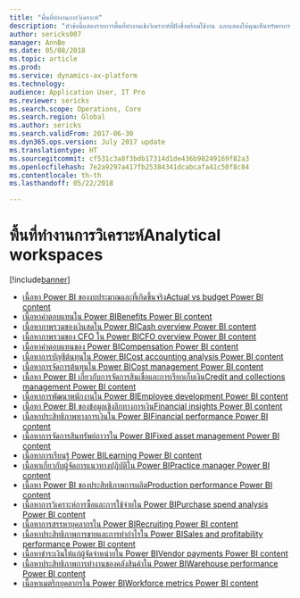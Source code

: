 ```yaml
---
title: "พื้นที่ทำงานการวิเคราะห์"
description: "หัวข้อนี้แสดงรายการพื้นที่ทำงานเชิงวิเคราะห์ที่ฝังซึ่งพร้อมใช้งาน และแสดงให้คุณเห็นทรัพยากรที่คุณสามารถเรียนรู้เพิ่มเติมได้"
author: sericks007
manager: AnnBe
ms.date: 05/08/2018
ms.topic: article
ms.prod: 
ms.service: dynamics-ax-platform
ms.technology: 
audience: Application User, IT Pro
ms.reviewer: sericks
ms.search.scope: Operations, Core
ms.search.region: Global
ms.author: sericks
ms.search.validFrom: 2017-06-30
ms.dyn365.ops.version: July 2017 update
ms.translationtype: HT
ms.sourcegitcommit: cf531c3a8f3bdb17314d1de436b98249169f82a3
ms.openlocfilehash: 7e2a9297a417fb25384341dcabcafa41c50f8c84
ms.contentlocale: th-th
ms.lasthandoff: 05/22/2018

---
```


# <a name="analytical-workspaces"></a><span data-ttu-id="37319-103">พื้นที่ทำงานการวิเคราะห์</span><span class="sxs-lookup"><span data-stu-id="37319-103">Analytical workspaces</span></span>
[!include[banner](../includes/banner.md)]

- [<span data-ttu-id="37319-104">เนื้อหา Power BI ของงบประมาณและที่เกิดขึ้นจริง</span><span class="sxs-lookup"><span data-stu-id="37319-104">Actual vs budget Power BI content</span></span>](ledger-budgets-power-bi.md)
- [<span data-ttu-id="37319-105">เนื้อหาค่าตอบแทนใน Power BI</span><span class="sxs-lookup"><span data-stu-id="37319-105">Benefits Power BI content</span></span>](benefits-power-bi.md)
- [<span data-ttu-id="37319-106">เนื้อหาภาพรวมของเงินสดใน Power BI</span><span class="sxs-lookup"><span data-stu-id="37319-106">Cash overview Power BI content</span></span>](../../financials/cash-bank-management/Cash-Overview-Power-BI-content.md)
- [<span data-ttu-id="37319-107">เนื้อหาภาพรวมของ CFO ใน Power BI</span><span class="sxs-lookup"><span data-stu-id="37319-107">CFO overview Power BI content</span></span>](CFO-power-bi.md)
- [<span data-ttu-id="37319-108">เนื้อหาค่าตอบแทนของ Power BI</span><span class="sxs-lookup"><span data-stu-id="37319-108">Compensation Power BI content</span></span>](compensation-power-bi.md)
- [<span data-ttu-id="37319-109">เนื้อหาการบัญชีต้นทุนใน Power BI</span><span class="sxs-lookup"><span data-stu-id="37319-109">Cost accounting analysis Power BI content</span></span>](cost-accounting-analysis-content-pack.md) 
- [<span data-ttu-id="37319-110">เนื้อหาการจัดการต้นทุนใน Power BI</span><span class="sxs-lookup"><span data-stu-id="37319-110">Cost management Power BI content</span></span>](cost-management-content-pack.md)    
- [<span data-ttu-id="37319-111">เนื้อหา Power BI เกี่ยวกับการจัดการสินเชื่อและการเรียกเก็บเงิน</span><span class="sxs-lookup"><span data-stu-id="37319-111">Credit and collections management Power BI content</span></span>](../../financials/accounts-receivable/credit-collections-power-bi.md)
- [<span data-ttu-id="37319-112">เนื้อหาการพัฒนาพนักงานใน Power BI</span><span class="sxs-lookup"><span data-stu-id="37319-112">Employee development Power BI content</span></span>](employee-development-PBI.md) 
- [<span data-ttu-id="37319-113">เนื้อหา Power BI ของข้อมูลเชิงลึกทางการเงิน</span><span class="sxs-lookup"><span data-stu-id="37319-113">Financial insights Power BI content</span></span>](financial-insights.md)
- [<span data-ttu-id="37319-114">เนื้อหาประสิทธิภาพทางการเงินใน Power BI</span><span class="sxs-lookup"><span data-stu-id="37319-114">Financial performance Power BI content</span></span>](financial-performance-power-bi-content-pack.md)
- [<span data-ttu-id="37319-115">เนื้อหาการจัดการสินทรัพย์ถาวรใน Power BI</span><span class="sxs-lookup"><span data-stu-id="37319-115">Fixed asset management Power BI content</span></span>](../../financials/fixed-assets/Fixed-asset-management-workspace.md)
- [<span data-ttu-id="37319-116">เนื้อหาการเรียนรู้ Power BI</span><span class="sxs-lookup"><span data-stu-id="37319-116">Learning Power BI content</span></span>](learning-power-bi.md)
- [<span data-ttu-id="37319-117">เนื้อหาเกี่ยวกับผู้จัดการแนวทางปฏิบัติใน Power BI</span><span class="sxs-lookup"><span data-stu-id="37319-117">Practice manager Power BI content</span></span>](practice-manager-power-bi.md)
- [<span data-ttu-id="37319-118">เนื้อหา Power BI ของประสิทธิภาพการผลิต</span><span class="sxs-lookup"><span data-stu-id="37319-118">Production performance Power BI content</span></span>](production-performance-power-bi.md)
- [<span data-ttu-id="37319-119">เนื้อหาการวิเคราะห์การซื้อและการใช้จ่ายใน Power BI</span><span class="sxs-lookup"><span data-stu-id="37319-119">Purchase spend analysis Power BI content</span></span>](purchase-content-pack-for-power-bi.md) 
- [<span data-ttu-id="37319-120">เนื้อหาการสรรหาบุคลากรใน Power BI</span><span class="sxs-lookup"><span data-stu-id="37319-120">Recruiting Power BI content</span></span>](recruiting-analysis-power-bi-content-pack.md) 
- [<span data-ttu-id="37319-121">เนื้อหาประสิทธิภาพการขายและการทำกำไรใน Power BI</span><span class="sxs-lookup"><span data-stu-id="37319-121">Sales and profitability performance Power BI content</span></span>](sales-profitability-performance-content-pack.md)
- [<span data-ttu-id="37319-122">เนื้อหาชำระเงินให้แก่ผู้จัดจำหน่ายใน Power BI</span><span class="sxs-lookup"><span data-stu-id="37319-122">Vendor payments Power BI content</span></span>](../../financials/accounts-payable/Vendor-payments-workspace.md)
- [<span data-ttu-id="37319-123">เนื้อหาประสิทธิภาพการทำงานของคลังสินค้าใน Power BI</span><span class="sxs-lookup"><span data-stu-id="37319-123">Warehouse performance Power BI content</span></span>](warehouse-power-bi-content.md)
- [<span data-ttu-id="37319-124">เนื้อหาเมตริกบุคลากรใน Power BI</span><span class="sxs-lookup"><span data-stu-id="37319-124">Workforce metrics Power BI content</span></span>](workforce-analysis-power-bi-content-pack.md)  

